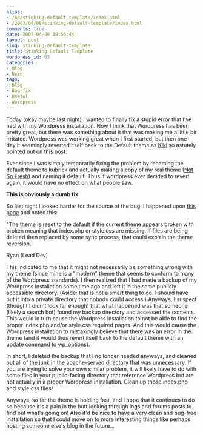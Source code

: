 ```yaml
---
alias:
- /63/stinking-default-template/index.html
- /2007/04/08/stinking-default-template/index.html
comments: true
date: 2007-04-08 18:56:44
layout: post
slug: stinking-default-template
title: Stinking Default Template
wordpress_id: 63
categories:
- Blog
- Nerd
tags:
- Blog
- Bug-fix
- Useful
- Wordpress
---
```


Today (okay maybe last night) I wanted to finally fix a stupid error that I've had with my Wordpress installation.  Now I think that Wordpress has been pretty great, but there was something about it that was making me a little bit irritated.  Wordpress was working great when I first started, but then one day it seemingly reverted itself back to the Default theme as [Kiki](http://www.xanga.com/GoDsChiLd1427) so astutely pointed out [on this post](http://www.goingthewongway.com/2007/03/21/coffee-distaste/).  

Ever since I was simply temporarily fixing the problem by renaming the default theme to kubrick and actually making a copy of my real theme ([Not So Fresh](http://www.xsized.de/wordpress-theme-not-so-fresh/)) and naming it default.  Thus if wordpress ever decided to revert again, it would have no effect on what people saw.  

**This is obviously a dumb fix**.

So last night I looked harder for the source of the bug.  I happened upon [this page](http://wordpress.org/support/topic/80523#post-415311) and noted this:


> 
"The theme is reset to the default if the current theme appears broken with broken meaning that index.php or style.css are missing. If files are being deleted then replaced by some sync process, that could explain the theme reversion.

Ryan (Lead Dev)




This indicated to me that it might not necessarily be something wrong with my theme (since mine is a "modern" theme that seems to conform to many of the Wordpress standards).  I then realized that I had made a backup of my Wordpress installation some time ago and left it in the same publicly accessible directory.  (Aside: that is not a smart thing to do.  I should have put it into a private directory that nobody could access.)  Anyways, I suspect (thought I didn't look far enough) that what happened was that someone (likely a search bot) found my backup directory and accessed the contents.  This would in turn cause the Wordpress installation to not be able to find the proper index.php and/or style.css required pages.  And this would cause the Wordpress installation to mistakingly believe that there was an error in the theme (and it would thus revert itself back to the default theme with an update command to wp_options).

In short, I deleted the backup that I no longer needed anyways, and cleaned out all of the junk in the apache-served directory that was unnecessary.  If you are trying to solve your own similar problem, it will likely have to do with some files in your public-facing directory that reference Wordpress but are not actually in a proper Wordpress installation.  Clean up those index.php and style.css files!  

Anyways, so far the theme is holding fast, and I hope that it continues to do so because it's a pain in the butt looking through logs and forums posts to find out what's going on!  Also it'd be nice to have a very clean and bug-free installation so that I could move on to more interesting things like perhaps hosting someone else's blog in the future...
